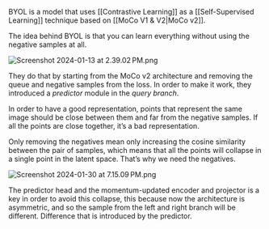 BYOL is a model that uses [[Contrastive Learning]] as a [[Self-Supervised Learning]] technique based on [[MoCo V1 & V2|MoCo v2]].

The idea behind BYOL is that you can learn everything without using the negative samples at all.

![Screenshot 2024-01-13 at 2.39.02 PM.png](Screenshot_2024-01-13_at_2.39.02_PM.png)

They do that by starting from the MoCo v2 architecture and removing the queue and negative samples from the loss. In order to make it work, they introduced a *predictor* module in the *query branch*.

In order to have a good representation, points that represent the same image should be close between them and far from the negative samples. If all the points are close together, it’s a bad representation.

Only removing the negatives mean only increasing the cosine similarity between the pair of samples, which means that all the points will collapse in a single point in the latent space. That’s why we need the negatives.

![Screenshot 2024-01-30 at 7.15.09 PM.png](Screenshot_2024-01-30_at_7.15.09_PM.png)

The predictor head and the momentum-updated encoder and projector is a key in order to avoid this collapse, this because now the architecture is asymmetric, and so the sample from the left and right branch will be different. Difference that is introduced by the predictor.

